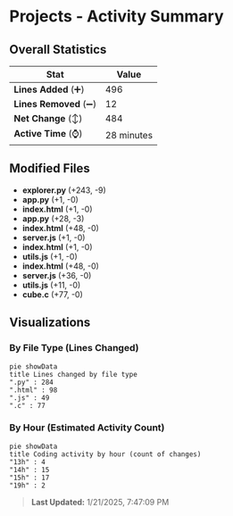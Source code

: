 # Projects - Activity Summary 

## Overall Statistics

| Stat                   | Value                                                             |
| ---------------------- | ----------------------------------------------------------------- |
| **Lines Added** (➕)   | 496                                          |
| **Lines Removed** (➖) | 12                                        |
| **Net Change** (↕)    | 484                |
| **Active Time** (⌚)   | 28 minutes |


## Modified Files
- **explorer.py** (+243, -9)
- **app.py** (+1, -0)
- **index.html** (+1, -0)
- **app.py** (+28, -3)
- **index.html** (+48, -0)
- **server.js** (+1, -0)
- **index.html** (+1, -0)
- **utils.js** (+1, -0)
- **index.html** (+48, -0)
- **server.js** (+36, -0)
- **utils.js** (+11, -0)
- **cube.c** (+77, -0)

## Visualizations

### By File Type (Lines Changed)

```mermaid
pie showData
title Lines changed by file type
".py" : 284
".html" : 98
".js" : 49
".c" : 77
```

### By Hour (Estimated Activity Count)

```mermaid
pie showData
title Coding activity by hour (count of changes)
"13h" : 4
"14h" : 15
"15h" : 17
"19h" : 2
```


> **Last Updated:** 1/21/2025, 7:47:09 PM